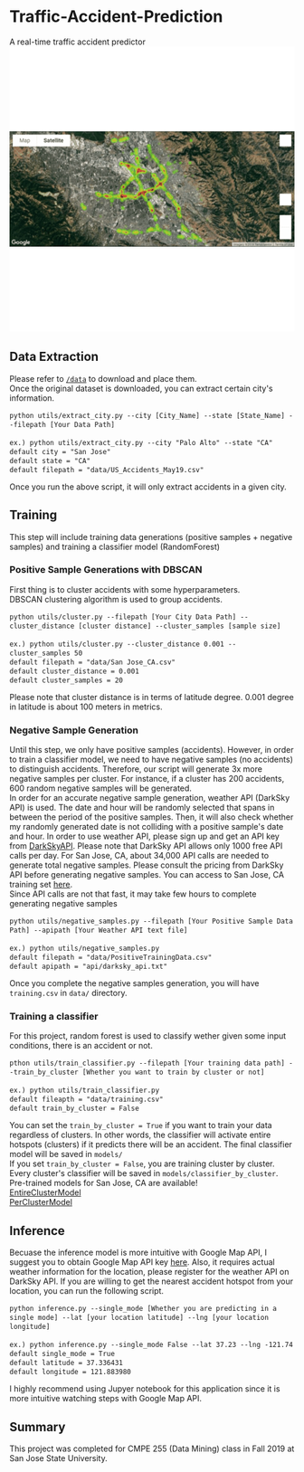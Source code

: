 # Traffic-Accident-Prediction
A real-time traffic accident predictor
![WeekDay](/docs/weekday_change.gif)

## Data Extraction
Please refer to [`/data`](data/) to download and place them.  
Once the original dataset is downloaded, you can extract certain city's information.  
```
python utils/extract_city.py --city [City_Name] --state [State_Name] --filepath [Your Data Path]

ex.) python utils/extract_city.py --city "Palo Alto" --state "CA"
default city = "San Jose"
default state = "CA"
default filepath = "data/US_Accidents_May19.csv"
```

Once you run the above script, it will only extract accidents in a given city.  

## Training
This step will include training data generations (positive samples + negative samples) and training a classifier model (RandomForest)  

### Positive Sample Generations with DBSCAN
First thing is to cluster accidents with some hyperparameters.  
DBSCAN clustering algorithm is used to group accidents.
```
python utils/cluster.py --filepath [Your City Data Path] --cluster_distance [cluster distance] --cluster_samples [sample size]

ex.) python utils/cluster.py --cluster_distance 0.001 --cluster_samples 50
default filepath = "data/San Jose_CA.csv"
default cluster_distance = 0.001
default cluster_samples = 20
```
Please note that cluster distance is in terms of latitude degree. 0.001 degree in latitude is about 100 meters in metrics.  

### Negative Sample Generation
Until this step, we only have positive samples (accidents). However, in order to train a classifier model, we need to have negative samples (no accidents) to distinguish accidents. Therefore, our script will generate 3x more negative samples per cluster. For instance, if a cluster has 200 accidents, 600 random negative samples will be generated.  
In order for an accurate negative sample generation, weather API (DarkSky API) is used. The date and hour will be randomly selected that spans in between the period of the positive samples. Then, it will also check whether my randomly generated date is not colliding with a positive sample's date and hour.
In order to use weather API, please sign up and get an API key from [DarkSkyAPI](https://darksky.net/dev). Please note that DarkSky API allows only 1000 free API calls per day. For San Jose, CA, about 34,000 API calls are needed to generate total negative samples. Please consult the pricing from DarkSky API before generating negative samples. You can access to San Jose, CA training set [here](https://drive.google.com/file/d/15v3SL2thC_H_iMjCXnaYohKewoztFyfU/view?usp=sharing).  
Since API calls are not that fast, it may take few hours to complete generating negative samples

```
python utils/negative_samples.py --filepath [Your Positive Sample Data Path] --apipath [Your Weather API text file]

ex.) python utils/negative_samples.py
default filepath = "data/PositiveTrainingData.csv"
default apipath = "api/darksky_api.txt"
```

Once you complete the negative samples generation, you will have `training.csv` in `data/` directory.

### Training a classifier
For this project, random forest is used to classify wether given some input conditions, there is an accident or not.
```
pthon utils/train_classifier.py --filepath [Your training data path] --train_by_cluster [Whether you want to train by cluster or not]

ex.) python utils/train_classifier.py
default fileapth = "data/training.csv"
default train_by_cluster = False
```

You can set the `train_by_cluster = True` if you want to train your data regardless of clusters. In other words, the classifier will activate entire hotspots (clusters) if it predicts there will be an accident. The final classifier model will be saved in `models/`  
If you set `train_by_cluster = False`, you are training cluster by cluster. Every cluster's classifier will be saved in `models/classifier_by_cluster`.  
Pre-trained models for San Jose, CA are available!  
[EntireClusterModel](https://drive.google.com/file/d/15yX45oQ_FKRs-nabA4Hf742KCVwKd_3g/view?usp=sharing)  
[PerClusterModel](https://drive.google.com/file/d/1Mh1LYNq9OtTE1t-qeCiRrt8gp3yItKCs/view?usp=sharing)

## Inference
Becuase the inference model is more intuitive with Google Map API, I suggest you to obtain Google Map API key [here](https://developers.google.com/maps/documentation/javascript/get-api-key). Also, it requires actual weather information for the location, please register for the weather API on DarkSky API. If you are willing to get the nearest accident hotspot from your location, you can run the following script.

```
python inference.py --single_mode [Whether you are predicting in a single mode] --lat [your location latitude] --lng [your location longitude]

ex.) python inference.py --single_mode False --lat 37.23 --lng -121.74
default single_mode = True
default latitude = 37.336431
default longitude = 121.883980
```
I highly recommend using Jupyer notebook for this application since it is more intuitive watching steps with Google Map API.

## Summary
This project was completed for CMPE 255 (Data Mining) class in Fall 2019 at San Jose State University.
